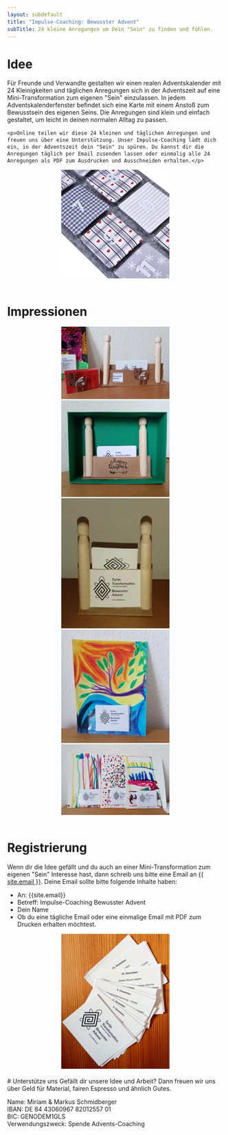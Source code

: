```yaml
---
layout: subdefault
title: "Impulse-Coaching: Bewusster Advent"
subTitle: 24 kleine Anregungen um Dein "Sein" zu finden und fühlen.
---
```


<h1>Idee</h1>
<div class="row">
  <div class="col-lg-6">
    <p>Für Freunde und Verwandte gestalten wir einen realen Adventskalender mit 24 Kleinigkeiten und täglichen Anregungen sich in der Adventszeit auf eine Mini-Transformation zum eigenen "Sein" einzulassen. In jedem Adventskalenderfenster befindet sich eine Karte mit einem Anstoß zum Bewusstsein des eigenen Seins. Die Anregungen sind klein und einfach gestaltet, um leicht in deinen normalen Alltag zu passen.</p>

    <p>Online teilen wir diese 24 kleinen und täglichen Anregungen und freuen uns über eine Unterstützung. Unser Impulse-Coaching lädt dich ein, in der Adventszeit dein "Sein" zu spüren. Du kannst dir die Anregungen täglich per Email zusenden lassen oder einmalig alle 24 Anregungen als PDF zum Ausdrucken und Ausschneiden erhalten.</p>
  </div>

  <div class="col-lg-6">
  <center>
    <img class="thumbnail" src="/img/services/adventskalender/advent2.webp" width="50%" onerror="this.src='/img/services/adventskalender/advent2.jpg'">
    </center>
  </div>
</div>


<br>
<h1>Impressionen</h1>
<div class="row">
  <div class="col-lg-6">
  <center>
    <img width="50%" class="thumbnail" src="/img/services/adventskalender/advent_karten_halter_gross.webp" onerror="this.src='/img/services/adventskalender/advent_karten_halter_gross.jpg'">
    </center>
  </div>

  <div class="col-lg-6">
  <center>
    <img width="50%" class="thumbnail" src="/img/services/adventskalender/advent_karten_halter.webp" onerror="this.src='/img/services/adventskalender/advent_karten_halter.jpg'">
    </center>
  </div>
</div>

<div class="row">
  <div class="col-lg-6">
  <center>
    <img width="50%" class="thumbnail" src="/img/services/adventskalender/advent_karten_halter_klein.webp" onerror="this.src='/img/services/adventskalender/advent_karten_halter_klein.jpg'">
    </center>
  </div>

  <div class="col-lg-6">
  <center>
    <img width="50%" class="thumbnail" src="/img/services/adventskalender/advent_karten_bild.webp" onerror="this.src='/img/services/adventskalender/advent_karten_bild.jpg'">
    </center>
  </div>
</div>

<div class="row">
  <div class="col-lg-6">
  <center>
    <img width="50%" class="thumbnail" src="/img/services/adventskalender/advent_karten_bild_drei.webp" onerror="this.src='/img/services/adventskalender/advent_karten_bild_drei.jpg'">
    </center>
  </div>
</div>


<br>
<h1>Registrierung</h1>
<div class="row">
  <div class="col-lg-6">
      Wenn dir die Idee gefällt und du auch an einer Mini-Transformation zum eigenen "Sein" Interesse hast, dann schreib uns bitte eine Email an <a href="mailto:{{ site.email }}?subject=Impulse-Coaching Bewusster Advent&body=Hallo Miriam und Markus, bitte sendet mir einmalig / täglich das Turtle Transformation Impulse-Coaching Bewusster Advent zu. Vielen Dank">{{ site.email }}</a>. Deine Email sollte bitte folgende Inhalte haben:
      <ul>
      <li>An: {{site.email}}</li>
      <li>Betreff: Impulse-Coaching Bewusster Advent</li>
      <li>Dein Name</li>
      <li>Ob du eine tägliche Email oder eine einmalige Email mit PDF zum Drucken erhalten möchtest.</li>
      </ul>
</div>

<div class="col-lg-6">
<center>
  <img class="thumbnail" src="/img/services/adventskalender/advent_karten.webp" width="50%" onerror="this.src='/img/services/adventskalender/advent_karten.jpg'">
  </center>
</div>
</div>


<br>
# Unterstütze uns
Gefällt dir unsere Idee und Arbeit? Dann freuen wir uns über Geld für Material, fairen Espresso und ähnlich Gutes.

Name: Miriam & Markus Schmidberger<br>
IBAN: DE 84 43060967 82012557 01<br>
BIC: GENODEM1GLS<br>
Verwendungszweck: Spende Advents-Coaching
